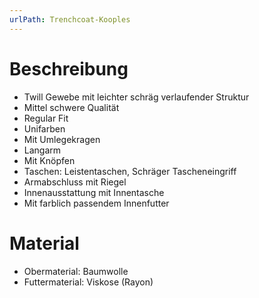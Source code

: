 ```yaml
---
urlPath: Trenchcoat-Kooples
---
```


# Beschreibung

- Twill Gewebe mit leichter schräg verlaufender Struktur
- Mittel schwere Qualität
- Regular Fit
- Unifarben
- Mit Umlegekragen
- Langarm
- Mit Knöpfen
- Taschen: Leistentaschen, Schräger Tascheneingriff
- Armabschluss mit Riegel
- Innenausstattung mit Innentasche
- Mit farblich passendem Innenfutter

# Material

- Obermaterial: Baumwolle
- Futtermaterial: Viskose (Rayon)
